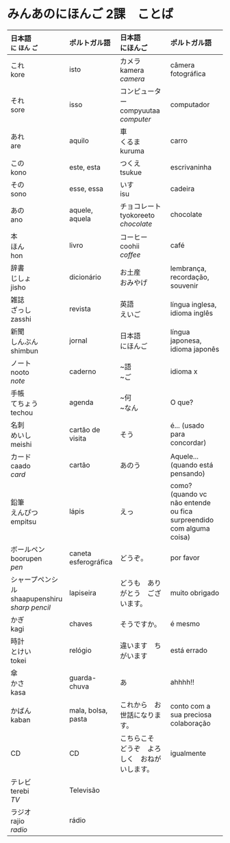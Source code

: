 # みんあのにほんご 2課　ことば

|日本語<br>`に` `ほん` `ご`|ポルトガル語|日本語<br>にほんご|ポルトガル語|
|:-|:-|:-|:-|
|これ<br>kore|isto|カメラ<br>kamera<br>_camera_|câmera fotográfica|
|それ<br>sore|isso|コンピューター<br>compyuutaa<br>_computer_|computador|
|あれ<br>are|aquilo|車<br>くるま<br>kuruma|carro|
|この<br>kono|este, esta|つくえ<br>tsukue|escrivaninha|
|その<br>sono|esse, essa|いす<br>isu|cadeira|
|あの<br>ano|aquele, aquela|チョコレート<br>tyokoreeto<br>_chocolate_|chocolate|
|本<br>ほん<br>hon|livro|コーヒー<br>coohii<br>_coffee_|café|
|辞書<br>じしょ<br>jisho|dicionário|お土産<br>おみやげ|lembrança, recordação, souvenir|
|雑誌<br>ざっし<br>zasshi|revista|英語<br>えいご|língua inglesa, idioma inglês|
|新聞<br>しんぶん<br>shimbun|jornal|日本語<br>にほんご|língua japonesa, idioma japonês|
|ノート<br>nooto<br>_note_|caderno|~語<br>~ご|idioma x|
|手帳<br>てちょう<br>techou|agenda|~何<br>~なん|O que?|
|名刺<br>めいし<br>meishi|cartão de visita|そう|é... (usado para concordar)|
|カード<br>caado<br>_card_|cartão|あのう|Aquele... (quando está pensando)|
|鉛筆<br>えんぴつ<br>empitsu|lápis|えっ|como? (quando vc não entende ou fica surpreendido com alguma coisa)|
|ボールペン<br>boorupen<br>_pen_|caneta esferográfica|どうぞ。|por favor|
|シャープペンシル<br>shaapupenshiru<br>_sharp pencil_|lapiseira|どうも　ありがとう　ございます。|muito obrigado|
|かぎ<br>kagi|chaves|そうですか。|é mesmo|
|時計<br>とけい<br>tokei|relógio|違います　ちがいます|está errado|
|傘<br>かさ<br>kasa|guarda-chuva|あ|ahhhh!!|
|かばん<br>kaban|mala, bolsa, pasta|これから　お世話になります。|conto com a sua preciosa colaboração|
|CD|CD|こちらこそ　どうぞ　よろしく　おねがいします。|igualmente|
|テレビ<br>terebi<br>_TV_|Televisão|
|ラジオ<br>rajio<br>_radio_|rádio|
